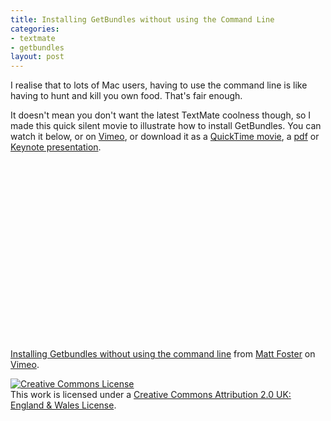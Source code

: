 ```yaml
--- 
title: Installing GetBundles without using the Command Line
categories: 
- textmate
- getbundles
layout: post
---
```

I realise that to lots of Mac users, having to use the command line is like having to hunt and kill you own food. That's fair enough.

It doesn't mean you don't want the latest TextMate coolness though, so I made this quick silent movie to illustrate how to install GetBundles. You can watch it below, or on [Vimeo](http://www.vimeo.com/2233515), or download it as a [QuickTime movie](http://www.vimeo.com/download/video:86146632?e=1226665847&amp;h=44abbbbe4b96b0104e357bd7ab2367b1), a [pdf](http://files.hackerific.net/installing_matlab_bundle.pdf "") or [Keynote presentation](http://files.hackerific.net/installing_matlab_bundle.key.zip "").

<object width="400" height="300"><param name="allowfullscreen" value="true" /><param name="allowscriptaccess" value="always" /><param name="movie" value="http://vimeo.com/moogaloop.swf?clip_id=2233515&amp;server=vimeo.com&amp;show_title=1&amp;show_byline=1&amp;show_portrait=0&amp;color=&amp;fullscreen=1" /><embed src="http://vimeo.com/moogaloop.swf?clip_id=2233515&amp;server=vimeo.com&amp;show_title=1&amp;show_byline=1&amp;show_portrait=0&amp;color=&amp;fullscreen=1" type="application/x-shockwave-flash" allowfullscreen="true" allowscriptaccess="always" width="400" height="300"></embed></object><br /><a href="http://vimeo.com/2233515">Installing Getbundles without using the command line</a> from <a href="http://vimeo.com/user750148">Matt Foster</a> on <a href="http://vimeo.com">Vimeo</a>.

<a rel="license" href="http://creativecommons.org/licenses/by/2.0/uk/"><img alt="Creative Commons License" style="border-width:0" src="http://i.creativecommons.org/l/by/2.0/uk/88x31.png" /></a><br />This <span xmlns:dc="http://purl.org/dc/elements/1.1/" href="http://purl.org/dc/dcmitype/InteractiveResource" rel="dc:type">work</span> is licensed under a <a rel="license" href="http://creativecommons.org/licenses/by/2.0/uk/">Creative Commons Attribution 2.0 UK: England &amp; Wales License</a>.
